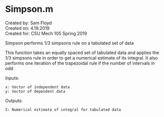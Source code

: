 # Simpson.m

Created by: Sam Floyd\
Created on: 4.19.2019\
Created for: CSU Mech 105 Spring 2019

Simpson performs 1/3 simpsons rule on a tabulated set of data

  This function takes an equally spaced set of tabulated data and applies the 1/3 simpsons
  rule in order to get a numerical estimate of its integral.  It also performs one iteration
  of the trapezoidal rule if the number of intervals in odd
  
  Inputs:
  
    x: Vector of independent data
    y: Vector of dependent data   
    
  Outputs:
  
    I: Numerical estimate of integral for tabulated data
